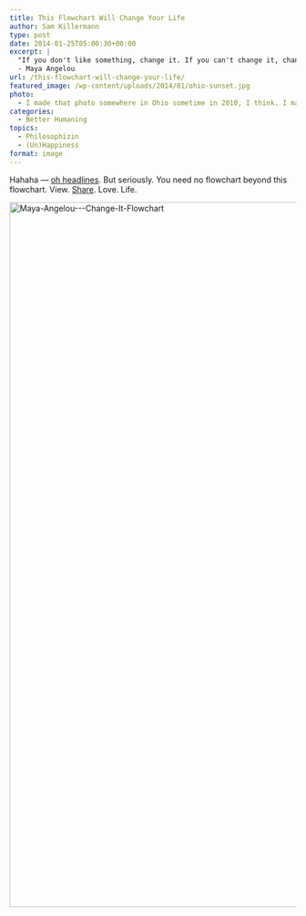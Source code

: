 ```yaml
---
title: This Flowchart Will Change Your Life
author: Sam Killermann
type: post
date: 2014-01-25T05:00:30+00:00
excerpt: |
  "If you don't like something, change it. If you can't change it, change your attitude. Don't complain."
  - Maya Angelou
url: /this-flowchart-will-change-your-life/
featured_image: /wp-content/uploads/2014/01/ohio-sunset.jpg
photo:
  - I made that photo somewhere in Ohio sometime in 2010, I think. I made that image using that photo sometime earlier tonight.
categories:
  - Better Humaning
topics:
  - Philosophizin
  - (Un)Happiness
format: image
---
```

Hahaha &#8212; [oh headlines][1]. But seriously. You need no flowchart beyond this flowchart. View. <a href="https://www.facebook.com/photo.php?fbid=769413109736610&set=a.293296114014981.81539.210176765660250&type=1&stream_ref=10" target="_blank">Share</a>. Love. Life.

[<img class="alignnone size-full wp-image-593 lazy-load" alt="Maya-Angelou---Change-It-Flowchart" data-src="//wp-content/uploads/2014/01/Maya-Angelou-Change-It-Flowchart.png" width="800" height="1236" srcset="/wp-content/uploads/2014/01/Maya-Angelou-Change-It-Flowchart.png 800w, /wp-content/uploads/2014/01/Maya-Angelou-Change-It-Flowchart-194x300.png 194w, /wp-content/uploads/2014/01/Maya-Angelou-Change-It-Flowchart-768x1187.png 768w, /wp-content/uploads/2014/01/Maya-Angelou-Change-It-Flowchart-663x1024.png 663w" sizes="(max-width: 800px) 100vw, 800px" />][2]

 [1]: /30-mind-blowing-facts-internet-is-broken/ "30 Ways The Top Ten Most Mind Blowing Facts You Would Never Expect About Jennifer Lawrence Absolutely Kinda Restored Our Faith In Humanity And Crushed Our Souls"
 [2]: /wp-content/uploads/2014/01/Maya-Angelou-Change-It-Flowchart.png